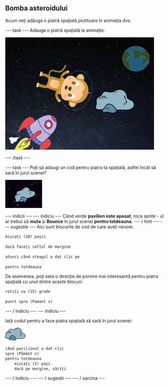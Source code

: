 ## Bomba asteroidului

Acum veți adăuga o piatră spațială plutitoare în animația dvs.

\--- task \--- Adauga o piatră spațială la animație.

![Adăugarea unei pietre spațiale](images/space-rock-sprite.png)

\--- /task \---

\--- task \--- Poți să adaugi un cod pentru piatra ta spațială, astfel încât să sară în jurul scenei?

![Încercarea unei pietre care sare](images/space-bounce-test.png)

\--- indicii \--- \--- indiciu \--- Când verde **pavilion este apasat**, roca sprite - ul ar trebui să **muta** și **Bounce** în jurul scenei **pentru totdeauna**. \--- / hint \--- \--- sugestie \--- Aici sunt blocurile de cod de care aveți nevoie:

```blocks3
mișcați (10) pașii

dacă faceți saltul de margine

atunci când steagul a dat clic pe

pentru totdeauna
```

De asemenea, poți seta o direcție de pornire mai interesantă pentru piatra spațială cu unul dintre aceste blocuri:

```blocks3
rotiți cw (15) grade

punct spre (Pamant v)
```

\--- / indiciu \--- \--- indiciu \---

Iată codul pentru a face piatra spațială să sară în jurul scenei:

![Piatra spațială](images/sprite-rock.png)

```blocks3
când pavilionul a dat clic
spre (Pământ v)
pentru totdeauna
    mișcați (2) pași
    dacă pe margine, săriți
```

\--- / indiciu \--- \--- / sugestii \--- \--- / sarcina \---